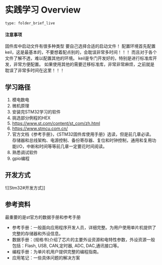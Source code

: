 # 实践学习 Overview
 
```ccard
type: folder_brief_live
```
 
#### 注意事项
固件库中启动文件有很多种类型
要自己选择合适的启动文件！
配置环境首先配置keil，这是最基本的，不要想着配点别的，会耽误非常多时间！！！
而且对于各个文件了解不透，难以配置其他的环境。
keil是专门开发好的，特别是进行标准库开发，非常方便配置。
如果使用其他的需要迁移标准库，非常非常麻烦，之前就是耽误了非常多时间在这里！！！

## 学习路径
1. 模电数电
2. 微机原理
3. 安装完STM32学习的软件
4. 挑选部分例程的HEX
5. https://www.st.com/content/st_com/zh.html
6. https://www.stmcu.com.cn/
7. 官方文档《参考手册》，《STM32固件库使用手册》选读，但是前几章必读。存储器和总线架构、电源控制、备份寄存器、复位和时钟控制，通用和复用功能I/O，中断和时间等等前几章一定要花时间阅读。
8. 熟悉调试软件
9. gpio编程

## 开发方式
![[Stm32#开发方式]]

## 参考资料
最重要的是st官方的数据手册和参考手册
- 参考手册：一般面向应用程序开发人员，详细完整。为用户使用单片机提供了完整的存储器和外设信息。
- 数据手册：(规格书)介绍了芯片的主要外设资源和电特性参数，外设资源一般包括：Flash, USB, CAN,定时器, ADC, DAC,通讯接口等。
- 编程手册：为单片机用户提供完整的编程指南。
- 应用笔记：一些具体问题的解决方案